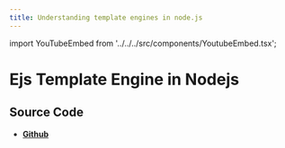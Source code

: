 ```yaml
---
title: Understanding template engines in node.js
---
```


import YouTubeEmbed from '../../../src/components/YoutubeEmbed.tsx';

# Ejs Template Engine in Nodejs

<YouTubeEmbed videoId="9L4GTq-OobQ" />

## Source Code

- [**Github**](https://github.com/isarojdahal/node-js-workshop)
